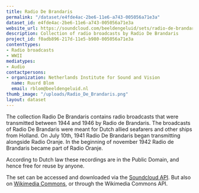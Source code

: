 ```yaml
---
title: Radio De Brandaris
permalink: "/dataset/e4fde4ac-2be6-11e6-a743-005056a71e3a"
dataset_id: e4fde4ac-2be6-11e6-a743-005056a71e3a
website_url: https://soundcloud.com/beeldengeluid/sets/radio-de-brandaris
description: Collection of radio broadcasts by Radio De Brandaris
project_id: f0adb896-217d-11e5-b980-005056a71e3a
contenttypes:
- Radio broadcasts
- WWII
mediatypes:
- Audio
contactpersons:
- organization: Netherlands Institute for Sound and Vision
  name: Ruurd Blom
  email: rblom@beeldengeluid.nl
thumb_image: "/uploads/Radio_De_Brandaris.png"
layout: dataset
---
```


The collection Radio De Brandaris contains radio broadcasts that were transmitted between 1944 and 1946 by Radio de Brandaris. The broadcasts of Radio De Brandaris were meant for Dutch allied seafarers and other ships from Holland. On July 10th, 1941 Radio De Brandaris began transmitting alongside Radio Oranje. In the beginning of november 1942 Radio de Brandaris became part of Radio Oranje.

According to Dutch law these recordings are in the Public Domain, and hence free for reuse by anyone.

The set can be accessed and downloaded via the [Soundcloud API](https://developers.soundcloud.com/docs/api/guide). But also on [Wikimedia Commons](https://commons.wikimedia.org/wiki/Category:Radio_Broadcasts_by_Radio_De_Brandaris), or through the Wikimedia Commons API.

